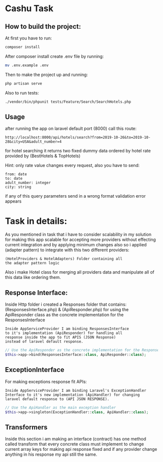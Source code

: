 # Cashu Task



## How to build the project:

At first you have to run:

```bash
composer install
```

After composer install create .env file by running:

```bash
mv .env.example .env
```

Then to make the project up and running:

```bash
php artisan serve
```

Also to run tests:

```bash
./vendor/bin/phpunit tests/Feature/Search/SearchHotels.php
```

## Usage

after running the app on laravel default port (8000)
call this route:

```text
http://localhost:8000/api/hotels/search?from=2019-10-26&to=2019-10-28&city=USA&adult_number=4
```

for hotel searching it returns two fixed dummy data
ordered by hotel rate provided by (BestHotels & TopHotels)

Hint: only rate value changes every request, also
you have to send:

```text
from: date
to: date
adult_number: integer
city: string
```

if any of this query parameters send in a wrong format 
validation error appears

# Task in details:

As you mentioned in task that i have to consider scalability
in my solution for making this app scalable for accepting
more providers without effecting current integration and by
applying minimum changes also so i applied (adapter pattern)
to integrate with this two different providers:

```text
(HotelProviders & HotelAdapters) Folder containing all
the adapter pattern logic
```

Also i make Hotel class for merging all providers data and
manipulate all of this data like ordering them.

 ## Response Interface:
 Inside Http folder i created a Responses folder that
 contains: (ResponsesInterface.php) & (ApiResponder.php)
 for using the ApiResponder class as the concrete 
 implementation for the ResponsesInterface
 
 ```text
 Inside AppServiceProvider I am binding ResponsesInterface 
 to it's implementation (ApiResponder) for handling all 
 response inside the app to fit APIS (JSON Response)
 instead of laravel default response. 
 ```
 
 ```php
 // Use the ApiResponder as the concrete implementation for the ResponsesInterface
 $this->app->bind(ResponsesInterface::class, ApiResponder::class);
 ``` 
 
 ## ExceptionInterface
 
 For making exceptions response fit APIs:
 
 ```text
 Inside AppServiceProvider I am binding Laravel's ExceptionHandler 
 Interface to it's new implementation (ApiHandler) for changing 
 laravel default response to (API JSON RESPONSE). 
 ```
 
 ```php
// Use the ApiHandler as the main exception handler
$this->app->singleton(ExceptionHandler::class, ApiHandler::class);
 ``` 
 
 ## Transformers
 
 Inside this section i am making an interface (contract)
 has one method called transform that every concrete class
 must implement to change current array keys for making 
 api response fixed and if any provider change anything
 in his response my api still the same. 
 

